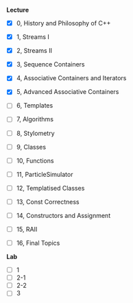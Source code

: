 **Lecture**

- [x] 0, History and Philosophy of C++
- [x] 1, Streams I
- [x] 2, Streams II
- [x] 3, Sequence Containers
- [x] 4, Associative Containers and Iterators
- [x] 5, Advanced Associative Containers
- [ ] 6, Templates
- [ ] 7, Algorithms
- [ ] 8, Stylometry
- [ ] 9, Classes
- [ ] 10, Functions
- [ ] 11, ParticleSimulator
- [ ] 12, Templatised Classes
- [ ] 13, Const Correctness
- [ ] 14, Constructors and Assignment
- [ ] 15, RAII
- [ ] 16, Final Topics



**Lab**

- [ ] 1
- [ ] 2-1
- [ ] 2-2
- [ ] 3